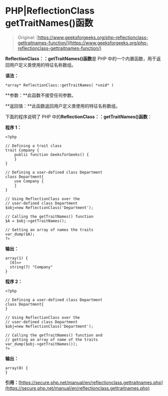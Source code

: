 # PHP|ReflectionClass getTraitNames()函数

> Original: [https://www.geeksforgeeks.org/php-reflectionclass-gettraitnames-function/](https://www.geeksforgeeks.org/php-reflectionclass-gettraitnames-function/)

**ReflectionClass：：getTraitNames()函数**是 PHP 中的一个内置函数，用于返回用户定义类使用的特征名称数组。

**语法：**

```
*array* ReflectionClass::getTraitNames( *void* )
```

**参数：**此函数不接受任何参数。

**返回值：**此函数返回用户定义类使用的特征名称数组。

下面的程序说明了 PHP 中的**ReflectionClass：：getTraitNames()函数**：

**程序 1：**

```
<?php

// Defining a trait class
trait Company {
    public function GeeksforGeeks() {
    }
}

// Defining a user-defined class Department
class Department{
    use Company {
    }
}

// Using ReflectionClass over the
// user-defined class Department
$obj=new ReflectionClass('Department');

// Calling the getTraitNames() function
$A = $obj->getTraitNames();

// Getting an array of names the traits
var_dump($A);
?>
```

**输出：**

```
array(1) {
  [0]=>
  string(7) "Company"
}
```

**程序 2：**

```
<?php

// Defining a user-defined class Department
class Department{
}

// Using ReflectionClass over the
// user-defined class Department
$obj=new ReflectionClass('Department');

// Calling the getTraitNames() function and
// getting an array of name of the traits
var_dump($obj->getTraitNames());
?>
```

**输出：**

```
array(0) {
}
```

**引用：**[https://secure.php.net/manual/en/reflectionclass.gettraitnames.php](https://secure.php.net/manual/en/reflectionclass.gettraitnames.php)